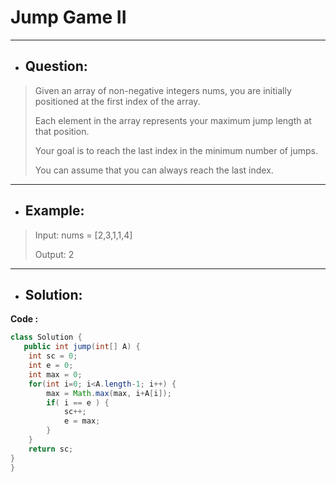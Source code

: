 # Jump Game II
---
- ## Question:
> Given an array of non-negative integers nums, you are initially positioned at the first index of the array.
> 
> Each element in the array represents your maximum jump length at that position.
> 
> Your goal is to reach the last index in the minimum number of jumps.
> 
> You can assume that you can always reach the last index.
---
- ## Example:
> Input: nums = [2,3,1,1,4]
> 
> Output: 2
---
- ## Solution:
**Code :**
```java
class Solution {
   public int jump(int[] A) {
    int sc = 0;
    int e = 0;
    int max = 0;
    for(int i=0; i<A.length-1; i++) {
        max = Math.max(max, i+A[i]);
        if( i == e ) {
            sc++;
            e = max;
        } 
    }
    return sc;
}
}

